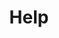 ---
title: Help
layout: collection
permalink: /kb
collection: kb
entries_layout: grid
introduction: |
    Are you trying to get help with something going on with the plugin you've installed? Well you've come to the right place! The knowledge articles below should give answers to common problems that have been seen while running the plugin.
---